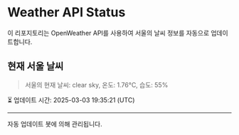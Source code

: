 
# Weather API Status

이 리포지토리는 OpenWeather API를 사용하여 서울의 날씨 정보를 자동으로 업데이트합니다.

## 현재 서울 날씨
> 서울의 현재 날씨: clear sky, 온도: 1.76°C, 습도: 55%

⏳ 업데이트 시간: 2025-03-03 19:35:21 (UTC)

---
자동 업데이트 봇에 의해 관리됩니다.
